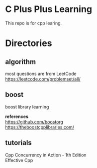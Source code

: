 # C Plus Plus Learning
This repo is for cpp learing.  

# Directories
## algorithm
most questions are from LeetCode  
https://leetcode.com/problemset/all/  

## boost
boost library learning  

**references**  
https://github.com/boostorg  
https://theboostcpplibraries.com/  

## tutorials
Cpp Concurrency in Action - 1th Edition  
Effective Cpp  
